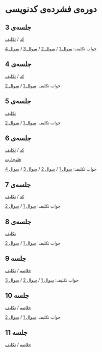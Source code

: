# دوره‌ی فشرده‌ی کدنویسی

## جلسه‌ی 3

[کد](session%203/session3.js) / [تکلیف](session%203/session3_homework.md)

جواب تکلیف: [سوال 1](session%203/homework_1.js) / [سوال 2](session%203/homework_2.js) / [سوال 3](session%203/homework_3.js) / [سوال 4](session%203/homework_4.js)

## جلسه‌ی 4

[کد](session%204/session4.js) / [تکلیف](session%204/session4_homework.md)

جواب تکلیف: [سوال 1](session%204/homework_1.js) / [سوال 2](session%204/homework_2.js)

## جلسه‌ی 5

[تکلیف](session%205/session5_homework.md)

جواب تکلیف: [سوال 1](session%205/homework_1.js) / [سوال 2](session%205/homework_2.js)

## جلسه‌ی 6

[کد](session%206/session6.js) / [تکلیف](session%206/session6_homework.md)

[فلوچارت](session%206/flowchart.md)

جواب تکلیف: [سوال 1](session%206/homework_1.js) / [سوال 2](session%206/homework_2.md) / [سوال 3](session%206/homework_3.js) / [سوال 4](session%206/homework_4.js)

## جلسه‌ی 7

[کد](session%207/session7.js) / [تکلیف](session%207/session7_homework.md)

جواب تکلیف: [سوال 1](session%207/homework_1.js) / [سوال 2](session%207/homework_2.js)

## جلسه‌ی 8

[تکلیف](session%208/session8_homework.md)

جواب تکلیف: [سوال 1](session%208/homework_1.js) / [سوال 2](session%208/homework_2.js)

## جلسه 9

[خلاصه](session%209/summary.md) / [تکلیف](session%209/session9_homework.md)

جواب تکلیف: [سوال 1](session%209/homework_1.js) / [سوال 2](session%209/homework_2.js) / [سوال 3](session%209/homework_3.js)

## جلسه 10

[خلاصه](session%2010/summary.md) / [تکلیف](session%2010/session10_homework.md)

جواب تکلیف: [سوال 1](session%2010/homework_1.js) / [سوال 2](session%2010/homework_2.js)

## جلسه 11

[خلاصه](session%2011/summary.md) / [تکلیف](session%2011/session11_homework.md)